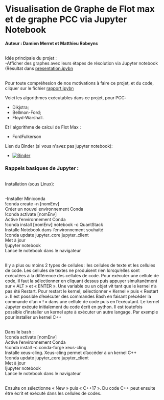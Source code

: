 # Visualisation de Graphe de Flot max et de graphe PCC via Jupyter Notebook

**Auteur : Damien Merret et Matthieu Robeyns**

<br/> Idée principale du projet :
<br/> -Afficher des graphes avec leurs étapes de résolution via Jupyter notebook (Résultat dans [presentation.ipybn]()

<br/> Pour toute compréhesion de nos motivations à faire ce projet, et du code, cliquer sur le fichier [rapport.ipybn]()

Voici les algorithmes exécutables dans ce projet, pour PCC:

- Dikjstra;
- Bellmon-Ford;
- Floyd-Warshall.

Et l'algorithme de calcul de Flot Max :

- FordFulkerson


Lien du Binder (si vous n'avez pas jupyter notebook):

+ [![Binder](https://mybinder.org/badge_logo.svg)](https://mybinder.org/v2/git/https%3A%2F%2Fgitlab.u-psud.fr%2Fter-graphupsud%2Falgorithme_des_plus-courts_chemins_en_cpp.git/master)

### Rappels basiques de Jupyter :

<br/> Installation (sous Linux):

<br/> -Installer Miniconda
<br/> !conda create -n [nomEnv]
<br/> Créer un nouvel environnement Conda
<br/> !conda activate [nomEnv]
<br/>     Active l’environnement Conda 
<br/> !conda install [nomEnv] notebook -c QuantStack
<br/>     Installe Notebook dans l’environnement souhaité
<br/> !conda update jupyter_core jupyter_client
<br/>    Met à jour
<br/> !jupyter notebook
<br/>    Lance le notebook dans le navigateur

<br/>  Il y a plus ou moins 2 types de cellules : les cellules de texte et les cellules de code. Les cellules de textes ne produisent rien lorsqu’elles sont exécutées à la différence des cellules de code. Pour exécuter une cellule de code, il faut la sélectionner en cliquant dessus puis appuyer simultanément sur « ALT » et « ENTER ». Une variable ou un objet vit tant que le kernel n’a pas été Restart. Pour restart le kernel, sélectionner « Kernel » puis « Restart ». Il est possible d’exécuter des commandes Bash en faisant précéder la commande d’un « ! » dans une cellule de code puis en l’exécutant. Le kernel Jupyter exécute initialement du code écrit en python. Il est toutefois possible d’installer un kernel apte à exécuter un autre langage. Par exemple pour installer un kernel C++

<br/> Dans le bash :
<br/> !conda activate [nomEnv]
<br/>    Active l’environnement Conda 
<br/> !conda install -c conda-forge xeus-cling
<br/>    Installe xeus-cling. Xeus-cling permet d’accéder à un kernel C++
<br/> !conda update jupyter_core jupyter_client
<br/>    Met à jour
<br/> !jupyter notebook
<br/>    Lance le notebook dans le navigateur

<br/> Ensuite on sélectionne « New » puis « C++17 ». Du code C++ peut ensuite être écrit et exécuté dans les cellules de codes.